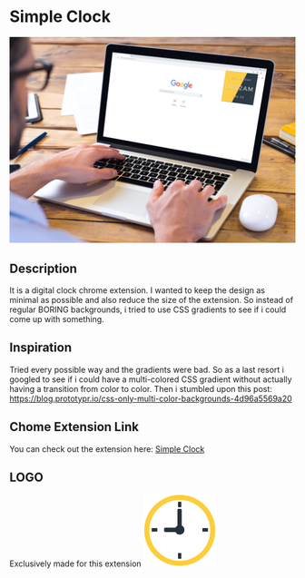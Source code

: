 # Simple Clock
![alt text](https://github.com/Raja-Krishna/Simple-Clock/blob/master/icons/sample.png)

## Description
It is  a digital clock chrome extension. I wanted to keep the design as minimal as possible and also reduce the size of the extension. So instead of regular BORING backgrounds, i tried to use CSS gradients to see if i could come up with something.

## Inspiration
Tried every possible way and the gradients were bad. So as a last resort i googled to see if i could have a multi-colored CSS gradient without actually having a transition from color to color. Then i stumbled upon this post:
https://blog.prototypr.io/css-only-multi-color-backgrounds-4d96a5569a20

## Chome Extension Link

You can check out the extension here: [Simple Clock](https://chrome.google.com/webstore/detail/simple-clock/fngkigemfllijjloedplghepagidclef)

## LOGO
Exclusively made for this extension
![alt text](https://github.com/Raja-Krishna/Simple-Clock/blob/master/icons/clock128.png)